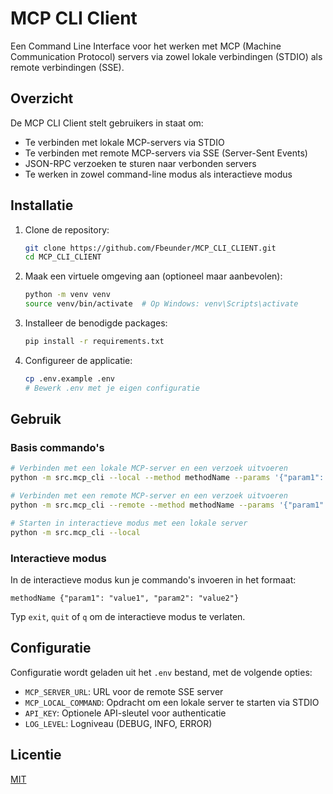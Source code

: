 # MCP CLI Client

Een Command Line Interface voor het werken met MCP (Machine Communication Protocol) servers via zowel lokale verbindingen (STDIO) als remote verbindingen (SSE).

## Overzicht

De MCP CLI Client stelt gebruikers in staat om:
- Te verbinden met lokale MCP-servers via STDIO
- Te verbinden met remote MCP-servers via SSE (Server-Sent Events)
- JSON-RPC verzoeken te sturen naar verbonden servers
- Te werken in zowel command-line modus als interactieve modus

## Installatie

1. Clone de repository:
   ```bash
   git clone https://github.com/Fbeunder/MCP_CLI_CLIENT.git
   cd MCP_CLI_CLIENT
   ```

2. Maak een virtuele omgeving aan (optioneel maar aanbevolen):
   ```bash
   python -m venv venv
   source venv/bin/activate  # Op Windows: venv\Scripts\activate
   ```

3. Installeer de benodigde packages:
   ```bash
   pip install -r requirements.txt
   ```

4. Configureer de applicatie:
   ```bash
   cp .env.example .env
   # Bewerk .env met je eigen configuratie
   ```

## Gebruik

### Basis commando's

```bash
# Verbinden met een lokale MCP-server en een verzoek uitvoeren
python -m src.mcp_cli --local --method methodName --params '{"param1": "value1"}'

# Verbinden met een remote MCP-server en een verzoek uitvoeren
python -m src.mcp_cli --remote --method methodName --params '{"param1": "value1"}'

# Starten in interactieve modus met een lokale server
python -m src.mcp_cli --local
```

### Interactieve modus

In de interactieve modus kun je commando's invoeren in het formaat:
```
methodName {"param1": "value1", "param2": "value2"}
```

Typ `exit`, `quit` of `q` om de interactieve modus te verlaten.

## Configuratie

Configuratie wordt geladen uit het `.env` bestand, met de volgende opties:

- `MCP_SERVER_URL`: URL voor de remote SSE server
- `MCP_LOCAL_COMMAND`: Opdracht om een lokale server te starten via STDIO
- `API_KEY`: Optionele API-sleutel voor authenticatie
- `LOG_LEVEL`: Logniveau (DEBUG, INFO, ERROR)

## Licentie

[MIT](LICENSE)
